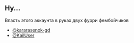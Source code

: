 ## Ну...
Власть этого аккаунта в руках двух фурри фембойчиков
- [@kararasenok-gd](https://github.com/kararasenok-gd)
- [@KailUser](https://github.com/KailUser)

<!--
**amogus666228bot/amogus666228bot** is a ✨ _special_ ✨ repository because its `README.md` (this file) appears on your GitHub profile.

Here are some ideas to get you started:

- 🔭 I’m currently working on ...
- 🌱 I’m currently learning ...
- 👯 I’m looking to collaborate on ...
- 🤔 I’m looking for help with ...
- 💬 Ask me about ...
- 📫 How to reach me: ...
- 😄 Pronouns: ...
- ⚡ Fun fact: ...
-->
